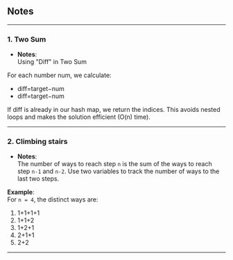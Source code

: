 ## Notes

---

### 1. **Two Sum**
- **Notes**:  
Using "Diff" in Two Sum

For each number num, we calculate:
- diff=target−num
- diff=target−num

If diff is already in our hash map, we return the indices. This avoids nested loops and makes the solution efficient (O(n) time). 

---

### 2. **Climbing stairs**
- **Notes**:  
The number of ways to reach step `n` is the sum of the ways to reach step `n-1` and `n-2`.
Use two variables to track the number of ways to the last two steps.

**Example**:  
For `n = 4`, the distinct ways are:  
1. 1+1+1+1  
2. 1+1+2  
3. 1+2+1  
4. 2+1+1  
5. 2+2 

---

